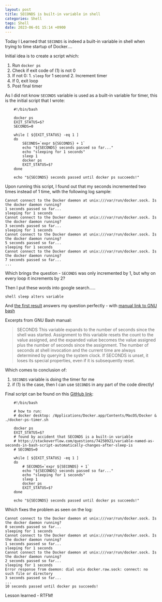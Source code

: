 ```yaml
---
layout: post
title: SECONDS is built-in variable in shell
categories: Shell
tags: Shell
date: 2023-06-01 15:14 +0900
---
```

Today I Learned that `SECONDS` is indeed a built-in variable in shell when trying to time startup of Docker....

Initial idea is to create a script which:
1. Run `docker ps`
2. Check if exit code of (1) is not 0
  1. If not 0:
    1. `sleep` for 1 second
    2. Increment timer
  2. If 0, exit loop
3. Post final timer

As I did not know `SECONDS` variable is used as a built-in variable for timer, this is the initial script that I wrote:
```
    #!/bin/bash

    docker ps
    EXIT_STATUS=$?
    SECONDS=0

    while [ ${EXIT_STATUS} -eq 1 ]
    do 
        SECONDS=`expr ${SECONDS} + 1`
        echo "${SECONDS} seconds passed so far..."
        echo "sleeping for 1 seconds"
        sleep 1
        docker ps
        EXIT_STATUS=$?
    done

    echo "${SECONDS} seconds passed until docker ps succeeds!"
```

Upon running this script, I found out that my seconds incremented two times instead of 1 time, with the following log sample:
```
Cannot connect to the Docker daemon at unix:///var/run/docker.sock. Is the docker daemon running?
1 seconds passed so far...
sleeping for 1 seconds
Cannot connect to the Docker daemon at unix:///var/run/docker.sock. Is the docker daemon running?
3 seconds passed so far...
sleeping for 1 seconds
Cannot connect to the Docker daemon at unix:///var/run/docker.sock. Is the docker daemon running?
5 seconds passed so far...
sleeping for 1 seconds
Cannot connect to the Docker daemon at unix:///var/run/docker.sock. Is the docker daemon running?
7 seconds passed so far...
...
```

Which brings the question - `SECONDS` was only incremented by 1, but why on every loop it increments by 2?

Then I put these words into google search.....

`shell sleep alters variable`

And [the first result](https://stackoverflow.com/questions/74250921/variable-named-as-seconds-in-bash-script-automatically-changes-after-sleep-is) answers my question perfectly - with [manual link to GNU bash](https://www.gnu.org/software/bash/manual/html_node/Bash-Variables.html)

Excerpts from GNU Bash manual:
> SECONDS
This variable expands to the number of seconds since the shell was started. Assignment to this variable resets the count to the value assigned, and the expanded value becomes the value assigned plus the number of seconds since the assignment. The number of seconds at shell invocation and the current time are always determined by querying the system clock. If SECONDS is unset, it loses its special properties, even if it is subsequently reset.


Which comes to conclusion of:
1. `SECONDS` variable is doing the timer for me
2. if (1) is the case, then I can use `SECONDS` in any part of the code directly!

Final script can be found on this [GitHub link](https://github.com/ChrHan/personal-scripts/blob/main/docker-ps-timer.sh):

```
    #!/bin/bash

    # how to run:
    # docker desktop: /Applications/Docker.app/Contents/MacOS/Docker &  ./docker-ps-timer.sh

    docker ps
    EXIT_STATUS=$?
    # found by accident that SECONDS is a built-in variable
    # https://stackoverflow.com/questions/74250921/variable-named-as-seconds-in-bash-script-automatically-changes-after-sleep-is
    # SECONDS=0

    while [ ${EXIT_STATUS} -eq 1 ]
    do 
        # SECONDS=`expr ${SECONDS} + 1`
        echo "${SECONDS} seconds passed so far..."
        echo "sleeping for 1 seconds"
        sleep 1
        docker ps
        EXIT_STATUS=$?
    done

    echo "${SECONDS} seconds passed until docker ps succeeds!"
```

Which fixes the problem as seen on the log:
```
Cannot connect to the Docker daemon at unix:///var/run/docker.sock. Is the docker daemon running?
0 seconds passed so far...
sleeping for 1 seconds
Cannot connect to the Docker daemon at unix:///var/run/docker.sock. Is the docker daemon running?
1 seconds passed so far...
sleeping for 1 seconds
Cannot connect to the Docker daemon at unix:///var/run/docker.sock. Is the docker daemon running?
2 seconds passed so far...
sleeping for 1 seconds
Error response from daemon: dial unix docker.raw.sock: connect: no such file or directory
3 seconds passed so far...
...
10 seconds passed until docker ps succeeds!
```

Lesson learned - RTFM!

